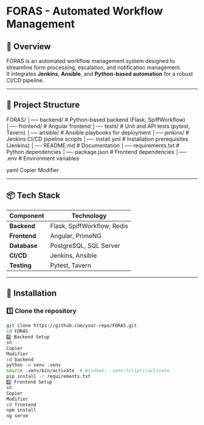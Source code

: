 # FORAS - Automated Workflow Management

## 🚀 Overview
FORAS is an automated workflow management system designed to streamline form processing, escalation, and notification management.  
It integrates **Jenkins**, **Ansible**, and **Python-based automation** for a robust CI/CD pipeline.

---

## 📁 Project Structure
FORAS/ │── backend/ # Python-based backend (Flask, SpiffWorkflow) │── frontend/ # Angular frontend │── tests/ # Unit and API tests (pytest, Tavern) │── ansible/ # Ansible playbooks for deployment │── jenkins/ # Jenkins CI/CD pipeline scripts │── install.yml # Installation prerequisites (Jenkins) │── README.md # Documentation │── requirements.txt # Python dependencies │── package.json # Frontend dependencies │── .env # Environment variables

yaml
Copier
Modifier

---

## 📦 Tech Stack
| Component       | Technology |
|----------------|------------|
| **Backend**    | Flask, SpiffWorkflow, Redis |
| **Frontend**   | Angular, PrimeNG |
| **Database**   | PostgreSQL, SQL Server |
| **CI/CD**      | Jenkins, Ansible |
| **Testing**    | Pytest, Tavern |

---

## 🔧 Installation

### **1️⃣ Clone the repository**
```sh
git clone https://github.com/your-repo/FORAS.git
cd FORAS
2️⃣ Backend Setup
sh
Copier
Modifier
cd backend
python -m venv .venv
source .venv/bin/activate  # Windows: .venv\Scripts\activate
pip install -r requirements.txt
3️⃣ Frontend Setup
sh
Copier
Modifier
cd frontend
npm install
ng serve
